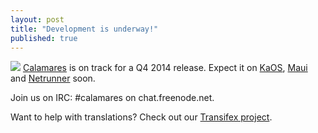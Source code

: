 ```yaml
---
layout: post
title: "Development is underway!"
published: true
---
```


![]({{site.url}}/images/cal_640.png)
[Calamares](https://github.com/calamares/calamares) is on track for a Q4 2014 release. Expect it on [KaOS](http://kaosx.us), [Maui](http://maui-project.org) and [Netrunner](http://www.netrunner-os.com/) soon.

Join us on IRC: #calamares on chat.freenode.net.

Want to help with translations? Check out our [Transifex project](https://www.transifex.com/projects/p/calamares/).
